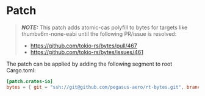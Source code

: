 # Patch

> **_NOTE:_**  This patch adds atomic-cas polyfill to bytes for targets like thumbv6m-none-eabi until the following PR/issue is resolved:
>
> * https://github.com/tokio-rs/bytes/pull/467
> * https://github.com/tokio-rs/bytes/issues/461

The patch can be applied by adding the following segment to root Cargo.toml:

````TOML
[patch.crates-io]
bytes = { git = "ssh://git@github.com/pegasus-aero/rt-bytes.git", branch = "cfg_target_has_atomic_v1.1.0" }
````
